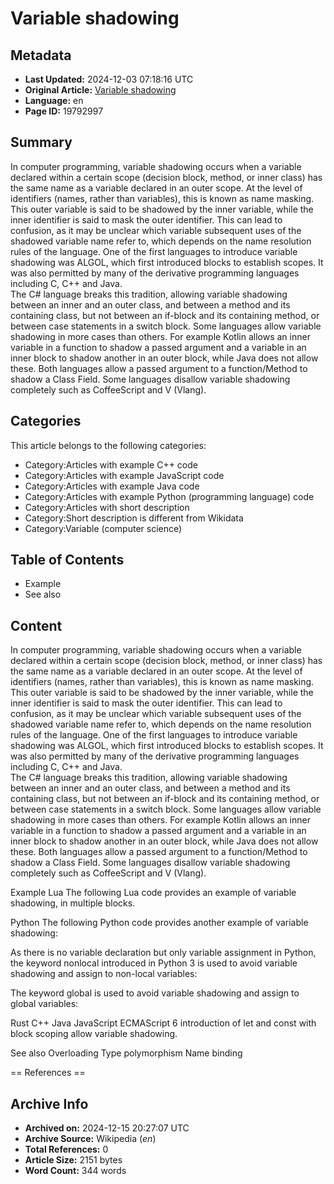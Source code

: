 # Variable shadowing

## Metadata
- **Last Updated:** 2024-12-03 07:18:16 UTC
- **Original Article:** [Variable shadowing](https://en.wikipedia.org/wiki/Variable_shadowing)
- **Language:** en
- **Page ID:** 19792997

## Summary
In computer programming, variable shadowing occurs when a variable declared within a certain scope (decision block, method, or inner class) has the same name as a variable declared in an outer scope. At the level of identifiers (names, rather than variables), this is known as name masking. This outer variable is said to be shadowed by the inner variable, while the inner identifier is said to mask the outer identifier. This can lead to confusion, as it may be unclear which variable subsequent uses of the shadowed variable name refer to, which depends on the name resolution rules of the language.
One of the first languages to introduce variable shadowing was ALGOL, which first introduced blocks to establish scopes. It was also permitted by many of the derivative programming languages including C, C++ and Java.  
The C# language breaks this tradition, allowing variable shadowing between an inner and an outer class, and between a method and its containing class, but not between an if-block and its containing method, or between case statements in a switch block.
Some languages allow variable shadowing in more cases than others. For example Kotlin allows an inner variable in a function to shadow a passed argument and a variable in an inner block to shadow another in an outer block, while Java does not allow these. Both languages allow a passed argument to a function/Method to shadow a Class Field.
Some languages disallow variable shadowing completely such as CoffeeScript and V (Vlang).

## Categories
This article belongs to the following categories:

- Category:Articles with example C++ code
- Category:Articles with example JavaScript code
- Category:Articles with example Java code
- Category:Articles with example Python (programming language) code
- Category:Articles with short description
- Category:Short description is different from Wikidata
- Category:Variable (computer science)

## Table of Contents

- Example
- See also

## Content

In computer programming, variable shadowing occurs when a variable declared within a certain scope (decision block, method, or inner class) has the same name as a variable declared in an outer scope. At the level of identifiers (names, rather than variables), this is known as name masking. This outer variable is said to be shadowed by the inner variable, while the inner identifier is said to mask the outer identifier. This can lead to confusion, as it may be unclear which variable subsequent uses of the shadowed variable name refer to, which depends on the name resolution rules of the language.
One of the first languages to introduce variable shadowing was ALGOL, which first introduced blocks to establish scopes. It was also permitted by many of the derivative programming languages including C, C++ and Java.  
The C# language breaks this tradition, allowing variable shadowing between an inner and an outer class, and between a method and its containing class, but not between an if-block and its containing method, or between case statements in a switch block.
Some languages allow variable shadowing in more cases than others. For example Kotlin allows an inner variable in a function to shadow a passed argument and a variable in an inner block to shadow another in an outer block, while Java does not allow these. Both languages allow a passed argument to a function/Method to shadow a Class Field.
Some languages disallow variable shadowing completely such as CoffeeScript and V (Vlang).

Example
Lua
The following Lua code provides an example of variable shadowing, in multiple blocks.

Python
The following Python code provides another example of variable shadowing:

As there is no variable declaration but only variable assignment in Python, the keyword nonlocal introduced in Python 3 is used to avoid variable shadowing and assign to non-local variables:

The keyword global is used to avoid variable shadowing and assign to global variables:

Rust
C++
Java
JavaScript
ECMAScript 6 introduction of let and const with block scoping allow variable shadowing.

See also
Overloading
Type polymorphism
Name binding


== References ==

## Archive Info
- **Archived on:** 2024-12-15 20:27:07 UTC
- **Archive Source:** Wikipedia (_en_)
- **Total References:** 0
- **Article Size:** 2151 bytes
- **Word Count:** 344 words
